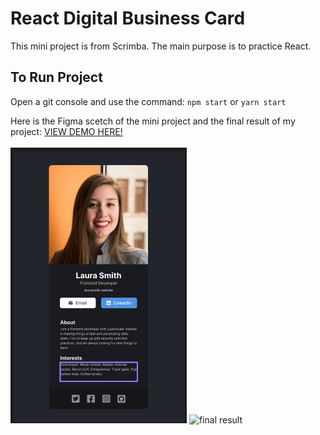 # React Digital Business Card

This mini project is from Scrimba. The main purpose is to practice React.

## To Run Project

Open a git console and use the command: `npm start` or `yarn start`

Here is the Figma scetch of the mini project and the final result of my project: <a href="https://modest-pasteur-925609.netlify.app/" target="_blank">VIEW DEMO HERE!</a>
<br/>
<br />
<img src="https://github.com/gusmontoya/Practice-React-CV/blob/main/src/assets/Figma.png" alt="figma scetch" display="flex" align-items="flex-start" flex-direction="column" justify-content="space-between" />
<img src="https://github.com/gusmontoya/React_Digital_Buisness_Card/blob/main/src/assets/React%20Digital%20Buisness%20Card.png" alt="final result" />

